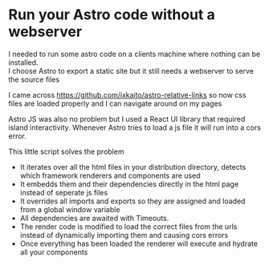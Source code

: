 # Run your Astro code without a webserver

I needed to run some astro code on a clients machine where nothing can be installed.  
I choose Astro to export a static site but it still needs a webserver to serve the source files

I came across https://github.com/ixkaito/astro-relative-links so now css files are loaded properly and I can navigate around on my pages

Astro JS was also no problem but I used a React UI library that required island interactivity.
Whenever Astro tries to load a js file it will run into a cors error.

This little script solves the problem
- It iterates over all the html files in your distribution directory, detects which framework renderers and components are used
- It embedds them and their dependencies directly in the html page instead of seperate js files
- It overrides all imports and exports so they are assigned and loaded from a global window variable
- All dependencies are awaited with Timeouts.
- The render code is modified to load the correct files from the urls instead of dynamically importing them and causing cors errors
- Once everything has been loaded the renderer will execute and hydrate all your components
